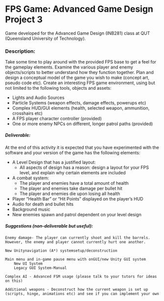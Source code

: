 # FPS Game: Advanced Game Design Project 3

Game developed for the Advanced Game Design (INB281) class at QUT (Queensland University of Technology).

### Description:

Take some time to play around with the provided FPS base to get a feel for the gameplay elements. Examine the various player and enemy objects/scripts to better understand how they function together. Plan and design a conceptual model of the game you wish to make (concept art, pseudo code etc). Create an interesting FPS game environment, using but not limited to the following tools, objects and assets:
- Lights and Audio Sources
- Particle Systems (weapon effects, damage effects, powerups etc)
- Complex HUD/GUI elements (health, selected weapon,  ammunition, crosshairs etc)
- A FPS player character controller (provided)
- One or more enemy NPCs on different, longer patrol paths (provided)

##### Deliverable:
At the end of this activity it is expected that you have experimented with the software and your version of the game has the following elements:
- A Level Design that has a justified layout:
    - All aspects of design has a reason: design a layout for your FPS level, and explain why certain elements are included
- A combat system:
    - The player and enemies have a total amount of health
    - The player and enemies take damage per bullet hit
    - The player and enemies die upon losing all health
- Player “Health Bar” or “Hit Points” displayed on the player’s HUD
- Audio for death and bullet hits
- Background music
- New enemies spawn and patrol dependent on your level design

##### Suggestions (non-deliverable but useful):

    Enemy damage- The player can currently shoot and kill the barrels. However, the enemy and player cannot currently hurt one another.

    New Unitynavigation (A*) systemsetup/deconstruction

    Main menu and in-game pause menu with onGUI/new Unity GUI system
        New UI System
        Legacy GUI System-Manual

    Complex AI - Advanced FSM usage (please talk to your tutors for ideas on this)

    Additional weapons - Deconstruct how the current weapon is set up (scripts, hinge, animations etc) and see if you can implement your own
